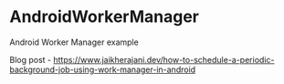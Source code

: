 # AndroidWorkerManager
Android Worker Manager example

Blog post - https://www.jaikherajani.dev/how-to-schedule-a-periodic-background-job-using-work-manager-in-android
